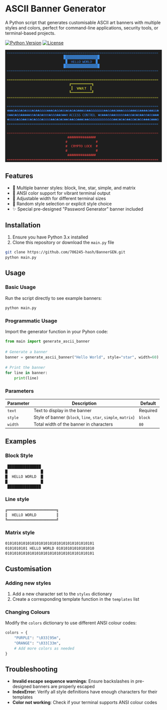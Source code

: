 # ASCII Banner Generator

A Python script that generates customisable ASCII art banners with multiple styles and colors, perfect for command-line applications, security tools, or terminal-based projects.

[![Python Version](https://img.shields.io/badge/Python-3%2B-blue)](https://python.org)
[![License](https://img.shields.io/badge/License-MIT-green)](LICENSE)

![ToDo CLI Screenshot](screenshot.PNG) 

## Features

- 🎨 Multiple banner styles: block, line, star, simple, and matrix
- 🌈 ANSI color support for vibrant terminal output
- 📏 Adjustable width for different terminal sizes
- 🎲 Random style selection or explicit style choice
- ✨ Special pre-designed "Password Generator" banner included

## Installation

1. Ensure you have Python 3.x installed
2. Clone this repository or download the `main.py` file

```bash
git clone https://github.com/706245-hash/BannerGEN.git
python main.py
```

## Usage

### Basic Usage

Run the script directly to see example banners:
```bash
python main.py
```

### Programmatic Usage

Import the generator function in your Pyhon code:
```python
from main import generate_ascii_banner

# Generate a banner
banner = generate_ascii_banner("Hello World", style="star", width=60)

# Print the banner
for line in banner:
    print(line)
```
### Parameters
| Parameter | Description                                         | Default  |
|-----------|-----------------------------------------------------|----------|
| `text`      | Text to display in the banner                       | Required |
| `style`     | Style of banner (`block`, `line`, `star`, `simple`, `matrix`) |`block`    |
| `width`     | Total width of the banner in characters             | `80`       |

## Examples
### Block Style
```text
 ███████████████ 
█               █
█  HELLO WORLD  █
█               █
 ███████████████
```
### Line style
```text
╔══════════════════════╗
║  HELLO WORLD         ║
╚══════════════════════╝
```
### Matrix style
```text
0101010101010101010101010101010101010101
0101010101 HELLO WORLD 01010101010101010
0101010101010101010101010101010101010101
```
## Customisation
### Adding new styles
1. Add a new character set to the `styles` dictionary
2. Create a corresponding template function in the `templates` list


### Changing Colours
Modify the `colors` dictionary to use different ANSI colour codes:
```python
colors = {
    "PURPLE": "\033[95m",
    "ORANGE": "\033[33m",
    # Add more colors as needed
}
```

## Troubleshooting
- **Invalid escape sequence warnings**: Ensure backslashes in pre-designed banners are properly escaped
- **IndexError**: Verify all style definitions have enough characters for their templates
- **Color not working**: Check if your terminal supports ANSI colour codes






